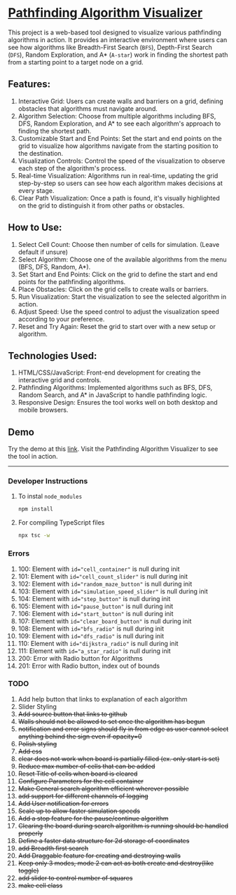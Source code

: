 # [Pathfinding Algorithm Visualizer](https://www.students.cs.ubc.ca/~aghadia/AlgorithmVisualizer/)
This project is a web-based tool designed to visualize various pathfinding algorithms in action. It provides an interactive environment where users can see how algorithms like Breadth-First Search (`BFS`), Depth-First Search (`DFS`), Random Exploration, and A* (`A-star`) work in finding the shortest path from a starting point to a target node on a grid.

## Features:
1) Interactive Grid: Users can create walls and barriers on a grid, defining obstacles that algorithms must navigate around.
1) Algorithm Selection: Choose from multiple algorithms including BFS, DFS, Random Exploration, and A* to see each algorithm's approach to finding the shortest path.
1) Customizable Start and End Points: Set the start and end points on the grid to visualize how algorithms navigate from the starting position to the destination.
1) Visualization Controls: Control the speed of the visualization to observe each step of the algorithm's process.
1) Real-time Visualization: Algorithms run in real-time, updating the grid step-by-step so users can see how each algorithm makes decisions at every stage.
1) Clear Path Visualization: Once a path is found, it's visually highlighted on the grid to distinguish it from other paths or obstacles.

## How to Use:
1) Select Cell Count: Choose then number of cells for simulation. (Leave default if unsure)
1) Select Algorithm: Choose one of the available algorithms from the menu (BFS, DFS, Random, A*).
1) Set Start and End Points: Click on the grid to define the start and end points for the pathfinding algorithms.
1) Place Obstacles: Click on the grid cells to create walls or barriers.
1) Run Visualization: Start the visualization to see the selected algorithm in action.
1) Adjust Speed: Use the speed control to adjust the visualization speed according to your preference.
1) Reset and Try Again: Reset the grid to start over with a new setup or algorithm.

## Technologies Used:
1) HTML/CSS/JavaScript: Front-end development for creating the interactive grid and controls.
1) Pathfinding Algorithms: Implemented algorithms such as BFS, DFS, Random Search, and A* in JavaScript to handle pathfinding logic.
1) Responsive Design: Ensures the tool works well on both desktop and mobile browsers.

## Demo
Try the demo at this [link](https://www.students.cs.ubc.ca/~aghadia/AlgorithmVisualizer/). Visit the Pathfinding Algorithm Visualizer to see the tool in action.

---
### Developer Instructions

1) To instal `node_modules`
    ```BASH
    npm install
    ```
1) For compiling TypeScript files
    ```BASH
    npx tsc -w
    ```

### Errors
1) 100: Element with `id="cell_container"` is null during init
1) 101: Element with `id="cell_count_slider"` is null during init
1) 102: Element with `id="random_maze_button"` is null during init
1) 103: Element with `id="simulation_speed_slider"` is null during init
1) 104: Element with `id="step_button"` is null during init
1) 105: Element with `id="pause_button"` is null during init
1) 106: Element with `id="start_button"` is null during init
1) 107: Element with `id="clear_board_button"` is null during init
1) 108: Element with `id="bfs_radio"` is null during init
1) 109: Element with `id="dfs_radio"` is null during init
1) 110: Element with `id="dijkstra_radio"` is null during init
1) 111: Element with `id="a_star_radio"` is null during init
1) 200: Error with Radio button for Algorithms
1) 201: Error with Radio button, index out of bounds

### TODO
1) Add help button that links to explanation of each algorithm
1) Slider Styling
1) ~~Add source button that links to github~~
1) ~~Walls should not be allowed to set once the algorithm has begun~~
1) ~~notification and error signs should fly in from edge as user  cannot select anything behind the sign even if opacity=0~~
1) ~~Polish styling~~
1) ~~Add css~~
1) ~~clear does not work when board is partially filled (ex. only start is set)~~
1) ~~Reduce max number of cells that can be added~~
1) ~~Reset Title of cells when board is cleared~~
1) ~~Configure Parameters for the cell container~~
1) ~~Make General search algorithm efficient wherever possible~~
1) ~~add support for different channels of logging~~
1) ~~Add User notification for errors~~
1) ~~Scale up to allow faster simulation speeds~~
1) ~~Add a stop feature for the pause/continue algorithm~~
1) ~~Clearing the board during search algorithm is running should be handled properly~~
1) ~~Define a faster data structure for 2d storage of coordinates~~
1) ~~add Breadth first search~~
1) ~~Add Draggable feature for creating and destroying walls~~
1) ~~Keep only 3 modes, mode 2 can act as both create and destroy(like toggle)~~
1) ~~add slider to control number of squares~~
1) ~~make cell class~~